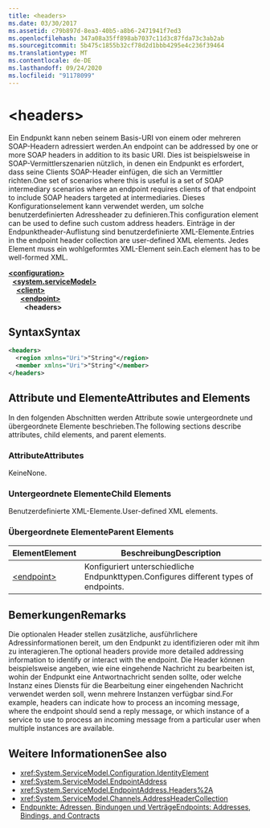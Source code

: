 ```yaml
---
title: <headers>
ms.date: 03/30/2017
ms.assetid: c79b897d-8ea3-40b5-a8b6-2471941f7ed3
ms.openlocfilehash: 347a08a35ff898ab7037c11d3c87fda73c3ab2ab
ms.sourcegitcommit: 5b475c1855b32cf78d2d1bbb4295e4c236f39464
ms.translationtype: MT
ms.contentlocale: de-DE
ms.lasthandoff: 09/24/2020
ms.locfileid: "91178099"
---
```

# \<headers>

<span data-ttu-id="804b8-101">Ein Endpunkt kann neben seinem Basis-URI von einem oder mehreren SOAP-Headern adressiert werden.</span><span class="sxs-lookup"><span data-stu-id="804b8-101">An endpoint can be addressed by one or more SOAP headers in addition to its basic URI.</span></span> <span data-ttu-id="804b8-102">Dies ist beispielsweise in SOAP-Vermittlerszenarien nützlich, in denen ein Endpunkt es erfordert, dass seine Clients SOAP-Header einfügen, die sich an Vermittler richten.</span><span class="sxs-lookup"><span data-stu-id="804b8-102">One set of scenarios where this is useful is a set of SOAP intermediary scenarios where an endpoint requires clients of that endpoint to include SOAP headers targeted at intermediaries.</span></span> <span data-ttu-id="804b8-103">Dieses Konfigurationselement kann verwendet werden, um solche benutzerdefinierten Adressheader zu definieren.</span><span class="sxs-lookup"><span data-stu-id="804b8-103">This configuration element can be used to define such custom address headers.</span></span> <span data-ttu-id="804b8-104">Einträge in der Endpunktheader-Auflistung sind benutzerdefinierte XML-Elemente.</span><span class="sxs-lookup"><span data-stu-id="804b8-104">Entries in the endpoint header collection are user-defined XML elements.</span></span> <span data-ttu-id="804b8-105">Jedes Element muss ein wohlgeformtes XML-Element sein.</span><span class="sxs-lookup"><span data-stu-id="804b8-105">Each element has to be well-formed XML.</span></span>  
  
[**\<configuration>**](../configuration-element.md)\
&nbsp;&nbsp;[**\<system.serviceModel>**](system-servicemodel.md)\
&nbsp;&nbsp;&nbsp;&nbsp;[**\<client>**](client.md)\
&nbsp;&nbsp;&nbsp;&nbsp;&nbsp;&nbsp;[**\<endpoint>**](endpoint-of-client.md)\
&nbsp;&nbsp;&nbsp;&nbsp;&nbsp;&nbsp;&nbsp;&nbsp;**\<headers>**  
  
## <a name="syntax"></a><span data-ttu-id="804b8-106">Syntax</span><span class="sxs-lookup"><span data-stu-id="804b8-106">Syntax</span></span>  
  
```xml  
<headers>
  <region xmlns="Uri">"String"</region>
  <member xmlns="Uri">"String"</member>
</headers>
```  
  
## <a name="attributes-and-elements"></a><span data-ttu-id="804b8-107">Attribute und Elemente</span><span class="sxs-lookup"><span data-stu-id="804b8-107">Attributes and Elements</span></span>  

 <span data-ttu-id="804b8-108">In den folgenden Abschnitten werden Attribute sowie untergeordnete und übergeordnete Elemente beschrieben.</span><span class="sxs-lookup"><span data-stu-id="804b8-108">The following sections describe attributes, child elements, and parent elements.</span></span>  
  
### <a name="attributes"></a><span data-ttu-id="804b8-109">Attribute</span><span class="sxs-lookup"><span data-stu-id="804b8-109">Attributes</span></span>  

 <span data-ttu-id="804b8-110">Keine</span><span class="sxs-lookup"><span data-stu-id="804b8-110">None.</span></span>  
  
### <a name="child-elements"></a><span data-ttu-id="804b8-111">Untergeordnete Elemente</span><span class="sxs-lookup"><span data-stu-id="804b8-111">Child Elements</span></span>  

 <span data-ttu-id="804b8-112">Benutzerdefinierte XML-Elemente.</span><span class="sxs-lookup"><span data-stu-id="804b8-112">User-defined XML elements.</span></span>  
  
### <a name="parent-elements"></a><span data-ttu-id="804b8-113">Übergeordnete Elemente</span><span class="sxs-lookup"><span data-stu-id="804b8-113">Parent Elements</span></span>  
  
|<span data-ttu-id="804b8-114">Element</span><span class="sxs-lookup"><span data-stu-id="804b8-114">Element</span></span>|<span data-ttu-id="804b8-115">Beschreibung</span><span class="sxs-lookup"><span data-stu-id="804b8-115">Description</span></span>|  
|-------------|-----------------|  
|[\<endpoint>](endpoint-of-client.md)|<span data-ttu-id="804b8-116">Konfiguriert unterschiedliche Endpunkttypen.</span><span class="sxs-lookup"><span data-stu-id="804b8-116">Configures different types of endpoints.</span></span>|  
  
## <a name="remarks"></a><span data-ttu-id="804b8-117">Bemerkungen</span><span class="sxs-lookup"><span data-stu-id="804b8-117">Remarks</span></span>  

 <span data-ttu-id="804b8-118">Die optionalen Header stellen zusätzliche, ausführlichere Adressinformationen bereit, um den Endpunkt zu identifizieren oder mit ihm zu interagieren.</span><span class="sxs-lookup"><span data-stu-id="804b8-118">The optional headers provide more detailed addressing information to identify or interact with the endpoint.</span></span> <span data-ttu-id="804b8-119">Die Header können beispielsweise angeben, wie eine eingehende Nachricht zu bearbeiten ist, wohin der Endpunkt eine Antwortnachricht senden sollte, oder welche Instanz eines Diensts für die Bearbeitung einer eingehenden Nachricht verwendet werden soll, wenn mehrere Instanzen verfügbar sind.</span><span class="sxs-lookup"><span data-stu-id="804b8-119">For example, headers can indicate how to process an incoming message, where the endpoint should send a reply message, or which instance of a service to use to process an incoming message from a particular user when multiple instances are available.</span></span>  
  
## <a name="see-also"></a><span data-ttu-id="804b8-120">Weitere Informationen</span><span class="sxs-lookup"><span data-stu-id="804b8-120">See also</span></span>

- <xref:System.ServiceModel.Configuration.IdentityElement>
- <xref:System.ServiceModel.EndpointAddress>
- <xref:System.ServiceModel.EndpointAddress.Headers%2A>
- <xref:System.ServiceModel.Channels.AddressHeaderCollection>
- [<span data-ttu-id="804b8-121">Endpunkte: Adressen, Bindungen und Verträge</span><span class="sxs-lookup"><span data-stu-id="804b8-121">Endpoints: Addresses, Bindings, and Contracts</span></span>](../../../wcf/feature-details/endpoints-addresses-bindings-and-contracts.md)
